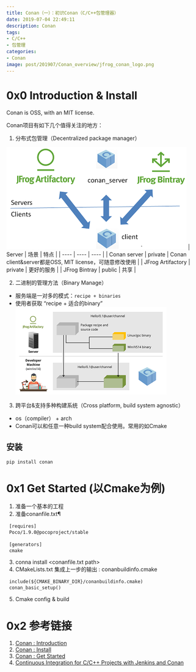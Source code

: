 ```yaml
---
title: Conan（一）：初识Conan（C/C++包管理器）
date: 2019-07-04 22:49:11
description: Conan
tags:
- C/C++
- 包管理
categories:
- Conan
image: post/201907/Conan_overview/jfrog_conan_logo.png
---
```

# 0x0 Introduction & Install
Conan is OSS, with an MIT license.

Conan项目有如下几个值得关注的地方：
1. 分布式包管理（Decentralized package manager）

![Decentralized package manager](Conan_overview/conan_decentralized_pm.png)
| Server | 场景 | 特点 |
| ---- | ---- | ---- |
| Conan server | private | Conan client&server都是OSS, MIT license，可随意修改使用 |
| JFrog Artifactory | private | 更好的服务 |
| JFrog Bintray | public | 共享 |

2. 二进制的管理方法（Binary Manage）

- 服务端是一对多的模式：`recipe + binaries`
- 使用者获取 “recipe + 适合的binary”
![Binary Manage](Conan_overview/conan_binary_manage.png)

3. 跨平台&支持多种构建系统（Cross platform, build system agnostic）
- os（compiler） + arch
- Conan可以和任意一种build system配合使用。常用的如Cmake

## 安装
```
pip install conan
```

# 0x1 Get Started (以Cmake为例)

1. 准备一个基本的工程
2. 准备conanfile.txt¶
```
 [requires]
 Poco/1.9.0@pocoproject/stable

 [generators]
 cmake
```
3. conna install <conanfile.txt path>
4.  CMakeLists.txt 集成上一步的输出 : conanbuildinfo.cmake
```
 include(${CMAKE_BINARY_DIR}/conanbuildinfo.cmake)
 conan_basic_setup()
```
5. Cmake config & build

# 0x2 参考链接

1. [Conan : Introduction](https://docs.conan.io/en/latest/introduction.html)
2. [Conan : Install](https://docs.conan.io/en/latest/installation.html)
3. [Conan : Get Started](https://docs.conan.io/en/latest/getting_started.html)
4. [Continuous Integration for C/C++ Projects with Jenkins and Conan](https://jenkins.io/blog/2017/07/07/jenkins-conan/)